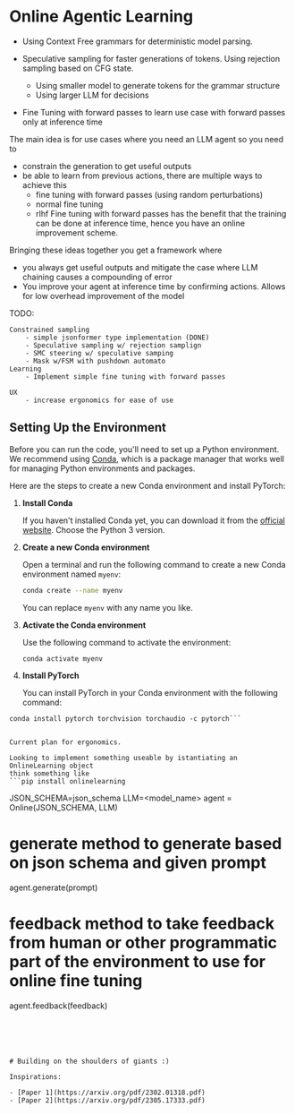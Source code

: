 # Online Agentic Learning

- Using Context Free grammars for deterministic model parsing.

- Speculative sampling for faster generations of tokens. Using rejection sampling based on CFG state.
    - Using smaller model to generate tokens for the grammar structure
    - Using larger LLM for decisions 
- Fine Tuning with forward passes to learn use case with forward passes only at inference time


The main idea is for use cases where you need an LLM agent so you need to 
- constrain the generation to get useful outputs
- be able to learn from previous actions, there are multiple ways to achieve this
    - fine tuning with forward passes (using random perturbations)
    - normal fine tuning
    - rlhf
Fine tuning with forward passes has the benefit that the training can be done at inference time, hence you have an online improvement scheme. 

Bringing these ideas together you get a framework where
- you always get useful outputs and mitigate the case where LLM chaining causes
a compounding of error 
- You improve your agent at inference time by confirming actions. Allows for low overhead improvement of the model 


TODO:

    Constrained sampling
        - simple jsonformer type implementation (DONE)
        - Speculative sampling w/ rejection samplign
        - SMC steering w/ speculative samping
        - Mask w/FSM with pushdown automato
    Learning 
        - Implement simple fine tuning with forward passes
    
    UX
        - increase ergonomics for ease of use



## Setting Up the Environment

Before you can run the code, you'll need to set up a Python environment. We recommend using [Conda](https://docs.conda.io/en/latest/), which is a package manager that works well for managing Python environments and packages.

Here are the steps to create a new Conda environment and install PyTorch:

1. **Install Conda**

   If you haven't installed Conda yet, you can download it from the [official website](https://docs.conda.io/en/latest/miniconda.html). Choose the Python 3 version.

2. **Create a new Conda environment**

   Open a terminal and run the following command to create a new Conda environment named `myenv`:


   ```bash
   conda create --name myenv
   ```

   You can replace `myenv` with any name you like.

3. **Activate the Conda environment**

   Use the following command to activate the environment:

   ```
   conda activate myenv
   ```




4. **Install PyTorch**

   You can install PyTorch in your Conda environment with the following command:

```
conda install pytorch torchvision torchaudio -c pytorch```


Current plan for ergonomics.

Looking to implement something useable by istantiating an OnlineLearning object
think something like 
```pip install onlinelearning
```
JSON_SCHEMA=json_schema
LLM=<model_name>
agent = Online(JSON_SCHEMA, LLM)

# generate method to generate based on json schema and given prompt
agent.generate(prompt)

# feedback method to take feedback from human or other programmatic part of the environment to use for online fine tuning

agent.feedback(feedback)

```





# Building on the shoulders of giants :)

Inspirations:

- [Paper 1](https://arxiv.org/pdf/2302.01318.pdf)
- [Paper 2](https://arxiv.org/pdf/2305.17333.pdf)

